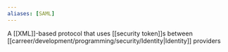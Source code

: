 ```yaml
---
aliases: [SAML]
---
```


A [[XML]]-based protocol that uses [[security token]]s between [[carreer/development/programming/security/Identity|Identity]] providers